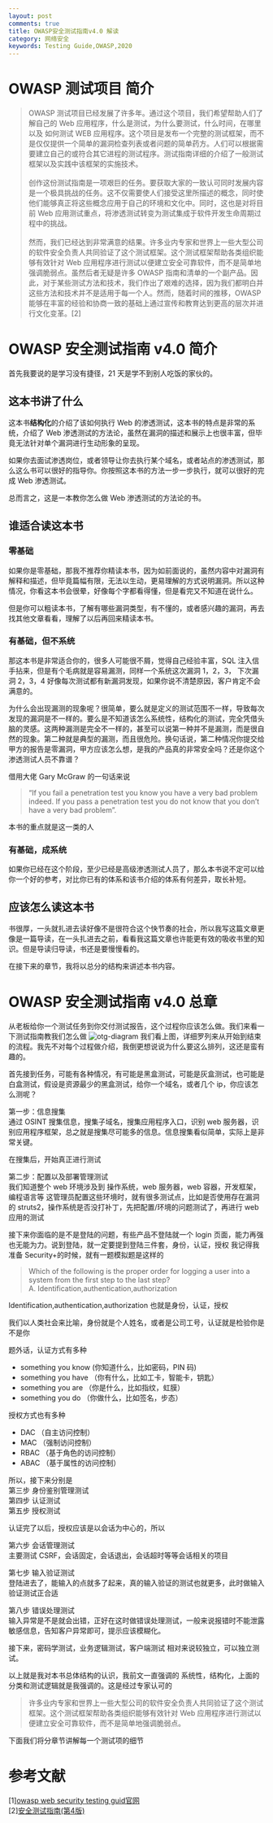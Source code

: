 ```yaml
---
layout: post
comments: true
title: OWASP安全测试指南v4.0 解读
category: 网络安全
keywords: Testing Guide,OWASP,2020
---
```


# OWASP 测试项目 简介

> OWASP 测试项目已经发展了许多年。通过这个项目，我们希望帮助人们了解自己的 Web 应用程序，什么是测试，为什么要测试，什么时间，在哪里 以及 如何测试 WEB 应用程序。这个项目是发布一个完整的测试框架，而不是仅仅提供一个简单的漏洞检查列表或者问题的简单药方。人们可以根据需要建立自己的或符合其它进程的测试程序。测试指南详细的介绍了一般测试框架以及实践中该框架的实施技术。<br><br>创作这份测试指南是一项艰巨的任务。要获取大家的一致认可同时发展内容是一个极具挑战的任务。这不仅需要使人们接受这里所描述的概念，同时使他们能够真正将这些概念应用于自己的环境和文化中。同时，这也是对将目前 Web 应用测试重点，将渗透测试转变为测试集成于软件开发生命周期过程中的挑战。<br><br>然而，我们已经达到非常满意的结果。许多业内专家和世界上一些大型公司的软件安全负责人共同验证了这个测试框架。这个测试框架帮助各类组织能够有效针对 Web 应用程序进行测试以便建立安全可靠软件，而不是简单地强调脆弱点。虽然后者无疑是许多 OWASP 指南和清单的一个副产品。因此，对于某些测试方法和技术，我们作出了艰难的选择，因为我们都明白并这些方法和技术并不是适用于每一个人。然而，随着时间的推移，OWASP 能够在丰富的经验和协商一致的基础上通过宣传和教育达到更高的层次并进行文化变革。[2]

# OWASP 安全测试指南 v4.0 简介

首先我要说的是学习没有捷径，21 天是学不到别人吃饭的家伙的。

## 这本书讲了什么

这本书**结构化**的介绍了该如何执行 Web 的渗透测试，这本书的特点是非常的系统，介绍了 Web 渗透测试的方法论，虽然在漏洞的描述和展示上也很丰富，但毕竟无法针对单个漏洞进行生动形象的呈现。

如果你去面试渗透岗位，或者领导让你去执行某个域名，或者站点的渗透测试，那么这么书可以很好的指导你。你按照这本书的方法一步一步执行，就可以很好的完成 Web 渗透测试。

总而言之，这是一本教你怎么做 Web 渗透测试的方法论的书。

## 谁适合读这本书

### 零基础

如果你是零基础，那我不推荐你精读本书，因为如前面说的，虽然内容中对漏洞有解释和描述，但毕竟篇幅有限，无法以生动，更易理解的方式说明漏洞。所以这种情况，你看这本书会很晕，好像每个字都看得懂，但是看完又不知道在说什么。

但是你可以粗读本书，了解有哪些漏洞类型，有不懂的，或者感兴趣的漏洞，再去找其他文章看看，理解了以后再回来精读本书。

### 有基础，但不系统

那这本书是非常适合你的，很多人可能很不屑，觉得自己经验丰富，SQL 注入信手拈来，但是有个毛病就是容易漏测，同样一个系统这次漏洞 1，2，3， 下次漏洞 2，3，4 好像每次测试都有新漏洞发现，如果你说不清楚原因，客户肯定不会满意的。

为什么会出现漏测的现象呢？很简单，要么就是定义的测试范围不一样，导致每次发现的漏洞是不一样的。要么是不知道该怎么系统性，结构化的测试，完全凭借头脑的灵感。这两种漏测是完全不一样的，甚至可以说第一种并不是漏测，而是很自然的现象。第二种就是典型的漏测，而且很危险。换句话说，第二种情况你提交给甲方的报告是零漏洞，甲方应该怎么想，是我的产品真的非常安全吗？还是你这个渗透测试人员不靠谱？

借用大佬 Gary McGraw 的一句话来说

> “If you fail a penetration test you know you have a very bad problem indeed. If you pass a penetration test you do not know that you don’t have a very bad problem”.

本书的重点就是这一类的人

### 有基础，成系统

如果你已经在这个阶段，至少已经是高级渗透测试人员了，那么本书说不定可以给你一个好的参考，对比你已有的体系和该书介绍的体系有何差异，取长补短。

## 应该怎么读这本书

书很厚，一头就扎进去读好像不是很符合这个快节奏的社会，所以我写这篇文章更像是一篇导读，在一头扎进去之前，看看我这篇文章也许能更有效的吸收书里的知识。但是导读归导读，书还是要慢慢看的。

在接下来的章节，我将以总分的结构来讲述本书内容。

# OWASP 安全测试指南 v4.0 总章

从老板给你一个测试任务到你交付测试报告，这个过程你应该怎么做。我们来看一下测试指南教我们怎么做
![otg-diagram](http://kafroc.github.io/assets/img/otg-diagram.jpg)
我们看上图，详细罗列来从开始到结束的流程。我先不对每个过程做介绍，我倒更想说说为什么要这么排列，这还是蛮有趣的。

首先接到任务，可能有各种情况，有可能是黑盒测试，可能是灰盒测试，也可能是白盒测试，假设是资源最少的黑盒测试，给你一个域名，或者几个 ip，你应该怎么测呢？

第一步：信息搜集<br>
通过 OSINT 搜集信息，搜集子域名，搜集应用程序入口，识别 web 服务器，识别应用程序框架，总之就是搜集尽可能多的信息。信息搜集看似简单，实际上是非常关键。

在搜集后，开始真正进行测试

第二步：配置以及部署管理测试<br>
我们知道整个 web 环境涉及到 操作系统，web 服务器，web 容器，开发框架，编程语言等
这管理员配置这些环境时，就有很多测试点，比如是否使用存在漏洞的 struts2，操作系统是否没打补丁，先把配置/环境的问题测试了，再进行 web 应用的测试

接下来你面临的是不是登陆的问题，有些产品不登陆就一个 login 页面，能力再强也无能为力。说到登陆，就一定要提到登陆三件套，身份，认证，授权
我记得我准备 Security+的时候，就有一题模拟题是这样的

> Which of the following is the proper order for logging a user into a system from the first step to the last step?<br>
> A. Identification,authentication,authorization

Identification,authentication,authorization 也就是身份，认证，授权

我们以人类社会来比喻，身份就是个人姓名，或者是公司工号，认证就是检验你是不是你

题外话，认证方式有多种

- something you know (你知道什么，比如密码，PIN 码)
- something you have （你有什么，比如工卡，智能卡，钥匙）
- something you are （你是什么，比如指纹，虹膜）
- something you do （你做什么，比如签名，步态）

授权方式也有多种

- DAC （自主访问控制）
- MAC （强制访问控制）
- RBAC （基于角色的访问控制）
- ABAC （基于属性的访问控制）

所以，接下来分别是<br>
第三步 身份鉴别管理测试<br>
第四步 认证测试<br>
第五步 授权测试

认证完了以后，授权应该是以会话为中心的，所以

第六步 会话管理测试<br>
主要测试 CSRF，会话固定，会话退出，会话超时等等会话相关的项目

第七步 输入验证测试<br>
登陆进去了，能输入的点就多了起来，真的输入验证的测试也就更多，此时做输入验证测试正合适

第八步 错误处理测试<br>
输入异常是不是就会出错，正好在这时做错误处理测试，一般来说报错时不能泄露敏感信息，告知客户异常即可，提示应该模糊化。

接下来，密码学测试，业务逻辑测试，客户端测试 相对来说较独立，可以独立测试。

以上就是我对本书总体结构的认识，我前文一直强调的 系统性，结构化，上面的分类和测试逻辑就是我强调的。这是经过专家认可的

> 许多业内专家和世界上一些大型公司的软件安全负责人共同验证了这个测试框架。这个测试框架帮助各类组织能够有效针对 Web 应用程序进行测试以便建立安全可靠软件，而不是简单地强调脆弱点。

下面我们将分章节讲解每一个测试项的细节

# 参考文献

[1][owasp web security testing guid官网](https://owasp.org/www-project-web-security-testing-guide/)<br>
[2][安全测试指南(第4版)](https://kennel209.gitbooks.io/owasp-testing-guide-v4/content/zh/introduction/index.html)
